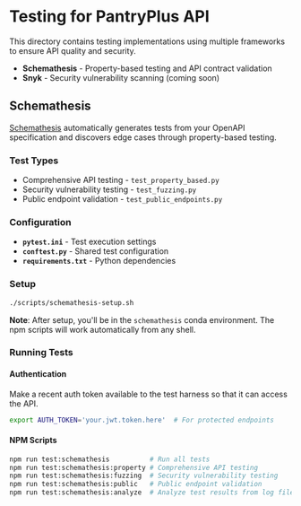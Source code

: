 # Testing for PantryPlus API

This directory contains testing implementations using multiple frameworks to ensure API quality and security.
- **Schemathesis** - Property-based testing and API contract validation
- **Snyk** - Security vulnerability scanning (coming soon)

## Schemathesis
[Schemathesis](https://schemathesis.readthedocs.io/en/stable/) automatically generates tests from your OpenAPI specification and discovers edge cases through property-based testing.

### Test Types
- Comprehensive API testing - `test_property_based.py`
- Security vulnerability testing - `test_fuzzing.py`
- Public endpoint validation - `test_public_endpoints.py`

### Configuration
- **`pytest.ini`** - Test execution settings
- **`conftest.py`** - Shared test configuration
- **`requirements.txt`** - Python dependencies

### Setup
```bash
./scripts/schemathesis-setup.sh
```

**Note**: After setup, you'll be in the `schemathesis` conda environment. The npm scripts will work automatically from any shell.

### Running Tests

#### Authentication
Make a recent auth token available to the test harness so that it can access the API.

```sh
export AUTH_TOKEN='your.jwt.token.here'  # For protected endpoints
```

#### NPM Scripts
```sh
npm run test:schemathesis          # Run all tests
npm run test:schemathesis:property # Comprehensive API testing
npm run test:schemathesis:fuzzing  # Security vulnerability testing
npm run test:schemathesis:public   # Public endpoint validation
npm run test:schemathesis:analyze  # Analyze test results from log files
```